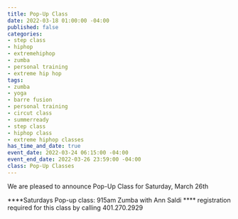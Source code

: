 ```yaml
---
title: Pop-Up Class
date: 2022-03-18 01:00:00 -04:00
published: false
categories:
- step class
- hiphop
- extremehiphop
- zumba
- personal training
- extreme hip hop
tags:
- zumba
- yoga
- barre fusion
- personal training
- circut class
- summerready
- step class
- hiphop class
- extreme hiphop classes
has_time_and_date: true
event_date: 2022-03-24 06:15:00 -04:00
event_end_date: 2022-03-26 23:59:00 -04:00
class: Pop-Up Classes
---
```


We are pleased to announce Pop-Up Class for 
 Saturday, March 26th
  
****Saturdays Pop-up class:
915am Zumba with Ann Saldi ****
 registration required for this class by calling 401.270.2929